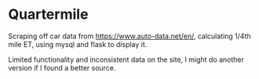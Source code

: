 # Quartermile
Scraping off car data from https://www.auto-data.net/en/, calculating 1/4th mile ET, using mysql and flask to display it.

Limited functionality and inconsistent data on the site, I might do another version if I found a better source. 
